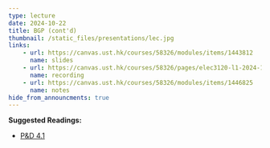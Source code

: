 ```yaml
---
type: lecture
date: 2024-10-22
title: BGP (cont'd)
thumbnail: /static_files/presentations/lec.jpg
links: 
    - url: https://canvas.ust.hk/courses/58326/modules/items/1443812
      name: slides
    - url: https://canvas.ust.hk/courses/58326/pages/elec3120-l1-2024-10-22-15-00
      name: recording
    - url: https://canvas.ust.hk/courses/58326/modules/items/1446825
      name: notes   
hide_from_announcments: true
---
```

**Suggested Readings:**
- [P&D 4.1](https://book.systemsapproach.org/scaling/global.html)
